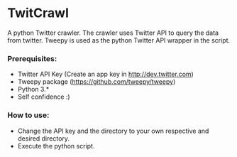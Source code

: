 # TwitCrawl
A python Twitter crawler. The crawler uses Twitter API to query the data from twitter. Tweepy is used as the python Twitter API wrapper in the script.

### Prerequisites:
* Twitter API Key (Create an app key in http://dev.twitter.com)
* Tweepy package (https://github.com/tweepy/tweepy)
* Python 3.*
* Self confidence :)

### How to use:
* Change the API key and the directory to your own respective and desired directory.
* Execute the python script.

